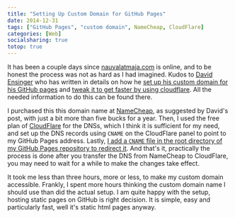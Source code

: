 ```yaml
---
title: "Setting Up Custom Domain for GitHub Pages"
date: 2014-12-31
tags: ["GitHub Pages", "custom domain", NameCheap, CloudFlare]
categories: [Web]
socialsharing: true
totop: true
---
```

It has been a couple days since [nauvalatmaja.com][link:nauval] is online,
and to be honest the process was not as hard as I had imagined. Kudos to
[David Ensinger][link:david] who has written in details on
how he [set up his custom domain for his GitHub pages][link:set-up-namecheap] and
[tweak it to get faster by using cloudflare][link:set-up-cloudflare]. All
the needed information to do this can be found there.

I purchased this this domain name at [NameCheap][link:namecheap], as suggested by David's post,
with just a bit more than five bucks for a year. Then, I used the free plan of [CloudFlare][link:cloudflare]
for the DNSs, which I think it is sufficient for my need, and set up the DNS records using `CNAME`
on the CloudFlare panel to point to my GitHub Pages address. Lastly,
[I add a `CNAME` file in the root directory of my GitHub Pages repository to redirect it][link:gh-custom-domain].
And that's it, practically the process is done after you transfer the DNS from NameCheap to
CloudFlare, you may need to wait for a while to make the changes take effect.

It took me less than three hours, more or less, to make my custom domain
accessible. Frankly, I spent more hours thinking the custom domain name I
should use than did the actual setup. I am quite happy with the
setup, hosting static pages on GitHub is right decision. It is simple, easy
and particularly fast, well it's static html pages anyway.

[link:nauval]: http://nauvalatmaja.com/
[link:david]: http://davidensinger.com/
[link:set-up-namecheap]: http://davidensinger.com/2013/03/setting-the-dns-for-github-pages-on-namecheap/
[link:set-up-cloudflare]: http://davidensinger.com/2014/04/transferring-the-dns-from-namecheap-to-cloudflare-for-github-pages/
[link:namecheap]: https://www.namecheap.com/
[link:cloudflare]: https://cloudflare.com
[link:gh-custom-domain]: https://help.github.com/articles/setting-up-a-custom-domain-with-github-pages/
